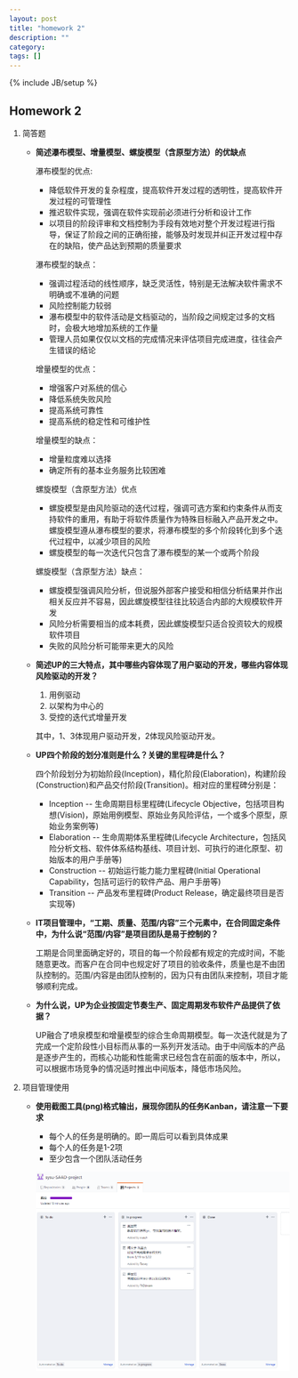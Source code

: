 ```yaml
---
layout: post
title: "homework 2"
description: ""
category: 
tags: []
---
```

{% include JB/setup %}

## Homework 2

1. 简答题

   - **简述瀑布模型、增量模型、螺旋模型（含原型方法）的优缺点**

     瀑布模型的优点:

     - 降低软件开发的复杂程度，提高软件开发过程的透明性，提高软件开发过程的可管理性
     - 推迟软件实现，强调在软件实现前必须进行分析和设计工作
     - 以项目的阶段评审和文档控制为手段有效地对整个开发过程进行指导，保证了阶段之间的正确衔接，能够及时发现并纠正开发过程中存在的缺陷，使产品达到预期的质量要求

     瀑布模型的缺点：

     - 强调过程活动的线性顺序，缺乏灵活性，特别是无法解决软件需求不明确或不准确的问题
     - 风险控制能力较弱
     - 瀑布模型中的软件活动是文档驱动的，当阶段之间规定过多的文档时，会极大地增加系统的工作量
     - 管理人员如果仅仅以文档的完成情况来评估项目完成进度，往往会产生错误的结论

     增量模型的优点：

     - 增强客户对系统的信心
     - 降低系统失败风险
     - 提高系统可靠性
     - 提高系统的稳定性和可维护性

     增量模型的缺点：

     - 增量粒度难以选择
     - 确定所有的基本业务服务比较困难

     螺旋模型（含原型方法）优点

     - 螺旋模型是由风险驱动的迭代过程，强调可选方案和约束条件从而支持软件的重用，有助于将软件质量作为特殊目标融入产品开发之中。螺旋模型遵从瀑布模型的要求，将瀑布模型的多个阶段转化到多个迭代过程中，以减少项目的风险
     - 螺旋模型的每一次迭代只包含了瀑布模型的某一个或两个阶段

     螺旋模型（含原型方法）缺点：

     - 螺旋模型强调风险分析，但说服外部客户接受和相信分析结果并作出相关反应并不容易，因此螺旋模型往往比较适合内部的大规模软件开发
     - 风险分析需要相当的成本耗费，因此螺旋模型只适合投资较大的规模软件项目
     - 失败的风险分析可能带来更大的风险


   - **简述UP的三大特点，其中哪些内容体现了用户驱动的开发，哪些内容体现风险驱动的开发？**

     1. 用例驱动
     2. 以架构为中心的
     3. 受控的迭代式增量开发

     其中，1、3体现用户驱动开发，2体现风险驱动开发。

   - **UP四个阶段的划分准则是什么？关键的里程碑是什么？**

     四个阶段划分为初始阶段(Inception)，精化阶段(Elaboration)，构建阶段(Construction)和产品交付阶段(Transition)。相对应的里程碑分别是：

     - Inception -- 生命周期目标里程碑(Lifecycle Objective，包括项目构想(Vision)，原始用例模型、原始业务风险评估，一个或多个原型，原始业务案例等)
     - Elaboration -- 生命周期体系里程碑(Lifecycle Architecture，包括风险分析文档、软件体系结构基线、项目计划、可执行的进化原型、初始版本的用户手册等)
     - Construction -- 初始运行能力能力里程碑(Initial Operational Capability，包括可运行的软件产品、用户手册等)
     - Transition -- 产品发布里程碑(Product Release，确定最终项目是否实现等)

   - **IT项目管理中，“工期、质量、范围/内容”三个元素中，在合同固定条件中，为什么说“范围/内容”是项目团队是易于控制的？**

     工期是合同里面确定好的，项目的每一个阶段都有规定的完成时间，不能随意更改。而客户在合同中也规定好了项目的验收条件，质量也是不由团队控制的。范围/内容是由团队控制的，因为只有由团队来控制，项目才能够顺利完成。

   - **为什么说，UP为企业按固定节奏生产、固定周期发布软件产品提供了依据？**

     UP融合了喷泉模型和增量模型的综合生命周期模型。每一次迭代就是为了完成一个定阶段性小目标而从事的一系列开发活动。由于中间版本的产品是逐步产生的，而核心功能和性能需求已经包含在前面的版本中，所以，可以根据市场竞争的情况适时推出中间版本，降低市场风险。

2. 项目管理使用

   - **使用截图工具(png)格式输出，展现你团队的任务Kanban，请注意一下要求**
     - 每个人的任务是明确的。即一周后可以看到具体成果
     - 每个人的任务是1-2项
     - 至少包含一个团队活动任务

     ![](https://raw.githubusercontent.com/xiaxzh/xiaxzh.github.io/master/images/kanban.png)
